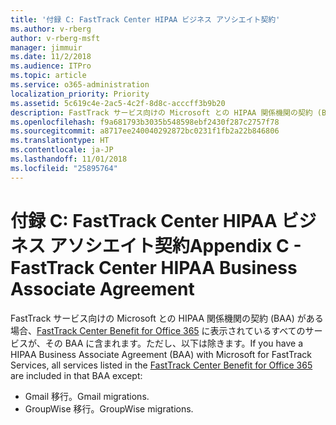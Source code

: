 ```yaml
---
title: '付録 C: FastTrack Center HIPAA ビジネス アソシエイト契約'
ms.author: v-rberg
author: v-rberg-msft
manager: jimmuir
ms.date: 11/2/2018
ms.audience: ITPro
ms.topic: article
ms.service: o365-administration
localization_priority: Priority
ms.assetid: 5c619c4e-2ac5-4c2f-8d8c-acccff3b9b20
description: FastTrack サービス向けの Microsoft との HIPAA 関係機関の契約 (BAA) がある場合、FastTrack Center Benefit for Office 365 に表示されているすべてのサービスが、その BAA に含まれます。ただし、以下は除きます。
ms.openlocfilehash: f9a681793b3035b548598ebf2430f287c2757f78
ms.sourcegitcommit: a8717ee240040292872bc0231f1fb2a22b846806
ms.translationtype: HT
ms.contentlocale: ja-JP
ms.lasthandoff: 11/01/2018
ms.locfileid: "25895764"
---
```

# <a name="appendix-c---fasttrack-center-hipaa-business-associate-agreement"></a><span data-ttu-id="0434a-103">付録 C: FastTrack Center HIPAA ビジネス アソシエイト契約</span><span class="sxs-lookup"><span data-stu-id="0434a-103">Appendix C - FastTrack Center HIPAA Business Associate Agreement</span></span>

<span data-ttu-id="0434a-104">FastTrack サービス向けの Microsoft との HIPAA 関係機関の契約 (BAA) がある場合、[FastTrack Center Benefit for Office 365](O365-fasttrack-benefit-for-office-365.md) に表示されているすべてのサービスが、その BAA に含まれます。ただし、以下は除きます。</span><span class="sxs-lookup"><span data-stu-id="0434a-104">If you have a HIPAA Business Associate Agreement (BAA) with Microsoft for FastTrack Services, all services listed in the [FastTrack Center Benefit for Office 365](O365-fasttrack-benefit-for-office-365.md) are included in that BAA except:</span></span> 
  
- <span data-ttu-id="0434a-105">Gmail 移行。</span><span class="sxs-lookup"><span data-stu-id="0434a-105">Gmail migrations.</span></span>   
- <span data-ttu-id="0434a-106">GroupWise 移行。</span><span class="sxs-lookup"><span data-stu-id="0434a-106">GroupWise migrations.</span></span>
    

